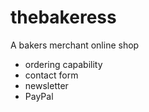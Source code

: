 # thebakeress
A bakers merchant online shop


- ordering capability
- contact form 
- newsletter 
- PayPal 
